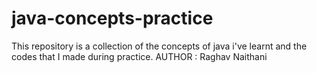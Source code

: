# java-concepts-practice
This repository is a collection of the concepts of java i've learnt and the codes that I made during practice.
AUTHOR : Raghav Naithani
